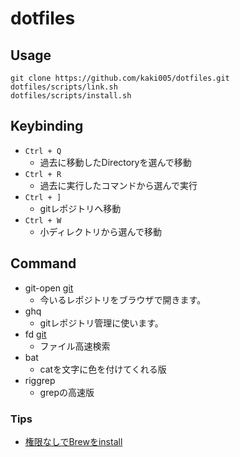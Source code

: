 # dotfiles

## Usage
```
git clone https://github.com/kaki005/dotfiles.git
dotfiles/scripts/link.sh
dotfiles/scripts/install.sh 
```
## Keybinding
- `Ctrl + Q`
  - 過去に移動したDirectoryを選んで移動
- `Ctrl + R`
  - 過去に実行したコマンドから選んで実行
- `Ctrl + ]`
  - gitレポジトリへ移動
- `Ctrl + W`
  - 小ディレクトリから選んで移動
## Command
- git-open [git](https://github.com/paulirish/git-open)
  - 今いるレポジトリをブラウザで開きます。  
- ghq
  - gitレポジトリ管理に使います。
- fd [git](https://github.com/sharkdp/fd)
  - ファイル高速検索
- bat
  - catを文字に色を付けてくれる版
- riggrep
  - grepの高速版      



### Tips
- [権限なしでBrewをinstall](https://zenn.dev/toshihiro_tange/articles/mac-install-homebrew-no-admin-rights)
